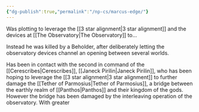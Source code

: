 ```yaml
---
{"dg-publish":true,"permalink":"/np-cs/marcus-edge/"}
---
```


Was plotting to leverage the [[3 star alignment\|3 star alignment]] and the devices at [[The Observatory\|The Observatory]] to...

Instead he was killed by a Beholder, after deliberately letting the observatory devices channel an opening between several worlds. 

Has been in contact with the second in command of the [[Cerescribes\|Cerescribes]], [[Janeck Pirilin\|Janeck Pirilin]], who has been hoping to leverage the [[3 star alignment\|3 star alignment]] to further damage the [[Tether of Parmosius\|Tether of Parmosius]], a bridge between the earthly realm of [[Panthos\|Panthos]] and their kingdom of the gods. However the bridge has been damaged by the interleaving operation of the observatory. With greater 